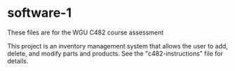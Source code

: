 # software-1
These files are for the WGU C482 course assessment

This project is an inventory management system that allows the user to add, delete, and modify parts and products. See the "c482-instructions" file for details.

